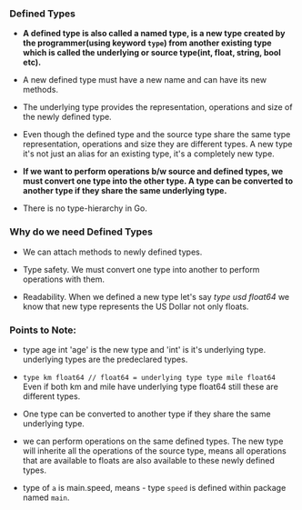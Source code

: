 ### Defined Types

* **A defined type is also called a named type, is a new type created by the programmer(using keyword `type`) from another existing type which is called the underlying or source type(int, float, string, bool etc).**

* A new defined type must have a new name and can have its new methods.

* The underlying type provides the representation, operations and size of the newly defined type.

* Even though the defined type and the source type share the same type representation, operations and size they are different types. A new type it's not just an alias for an existing type, it's a completely new type.

* **If we want to perform operations b/w source and defined types, we must convert one type into the other type. A type can be converted to another type if they share the same underlying type.**

* There is no type-hierarchy in Go.

### Why do we need Defined Types

* We can attach methods to newly defined types.

* Type safety. We must convert one type into another to perform operations with them.

* Readability. When we defined a new type let's say *type usd float64* we know that new type represents the US Dollar not only floats.

### Points to Note:

* type age int 'age' is the new type and 'int' is it's underlying type. underlying types are the predeclared types.

* `type km float64 // float64 = underlying type
type mile float64`
Even if both km and mile have underlying type float64 still these are different types.

* One type can be converted to another type if they share the same underlying type.

* we can perform operations on the same defined types. The new type will inherite all the operations of the source type, means all operations that are available to floats are also available to these newly defined types.

* type of `a` is main.speed, means - type `speed` is defined within package named `main`.